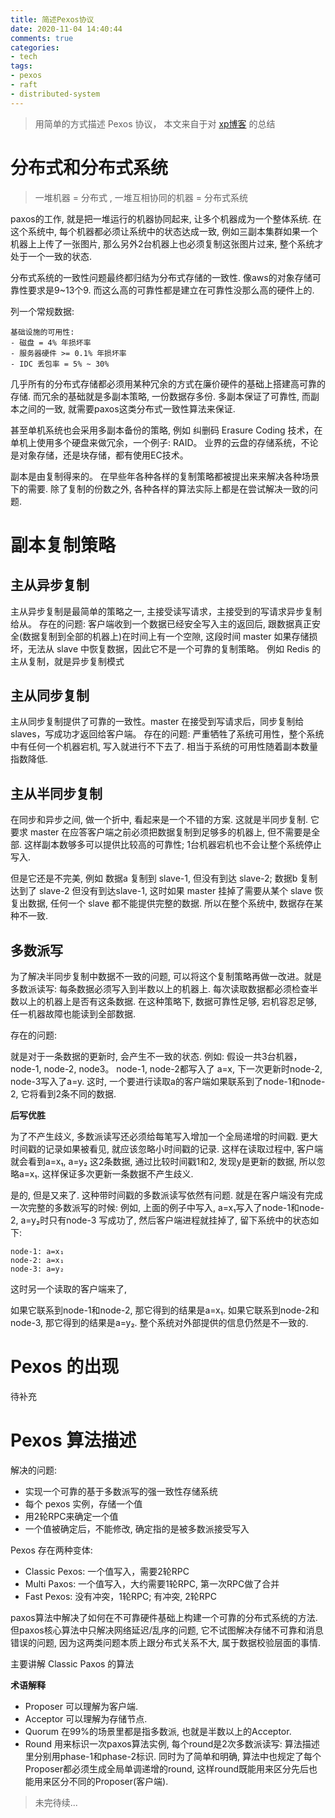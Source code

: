 ```yaml
---
title: 简述Pexos协议
date: 2020-11-04 14:40:44
comments: true
categories:
- tech
tags:
- pexos
- raft
- distributed-system
---
```


> 用简单的方式描述 Pexos 协议， 本文来自于对  [xp博客](https://blog.openacid.com/algo/paxos/) 的总结

<!-- more -->

# 分布式和分布式系统

> 一堆机器 = 分布式 , 一堆互相协同的机器 = 分布式系统

paxos的工作, 就是把一堆运行的机器协同起来, 让多个机器成为一个整体系统. 在这个系统中, 每个机器都必须让系统中的状态达成一致, 例如三副本集群如果一个机器上上传了一张图片, 那么另外2台机器上也必须复制这张图片过来, 整个系统才处于一个一致的状态.

分布式系统的一致性问题最终都归结为分布式存储的一致性. 像aws的对象存储可靠性要求是9~13个9. 而这么高的可靠性都是建立在可靠性没那么高的硬件上的.

列一个常规数据:
```
基础设施的可用性:
- 磁盘 = 4% 年损坏率
- 服务器硬件 >= 0.1% 年损坏率
- IDC 丢包率 = 5% ~ 30%
```

几乎所有的分布式存储都必须用某种冗余的方式在廉价硬件的基础上搭建高可靠的存储. 而冗余的基础就是多副本策略, 一份数据存多份. 多副本保证了可靠性, 而副本之间的一致, 就需要paxos这类分布式一致性算法来保证.

甚至单机系统也会采用多副本备份的策略, 例如 纠删码 Erasure Coding 技术，在单机上使用多个硬盘来做冗余，一个例子: RAID。
业界的云盘的存储系统，不论是对象存储，还是块存储，都有使用EC技术。

副本是由复制得来的。
在早些年各种各样的复制策略都被提出来来解决各种场景下的需要. 除了复制的份数之外, 各种各样的算法实际上都是在尝试解决一致的问题. 

# 副本复制策略

## 主从异步复制

主从异步复制是最简单的策略之一, 主接受读写请求，主接受到的写请求异步复制给从。
存在的问题: 客户端收到一个数据已经安全写入主的返回后, 跟数据真正安全(数据复制到全部的机器上)在时间上有一个空隙, 这段时间 master 如果存储损坏，无法从 slave 中恢复数据，因此它不是一个可靠的复制策略。
例如 Redis 的主从复制，就是异步复制模式

## 主从同步复制

主从同步复制提供了可靠的一致性。master 在接受到写请求后，同步复制给 slaves，写成功才返回给客户端。
存在的问题: 严重牺牲了系统可用性，整个系统中有任何一个机器宕机, 写入就进行不下去了. 相当于系统的可用性随着副本数量指数降低.

## 主从半同步复制

在同步和异步之间, 做一个折中, 看起来是一个不错的方案. 这就是半同步复制. 它要求 master 在应答客户端之前必须把数据复制到足够多的机器上, 但不需要是全部. 这样副本数够多可以提供比较高的可靠性; 1台机器宕机也不会让整个系统停止写入.

但是它还是不完美, 例如 数据a 复制到 slave-1, 但没有到达 slave-2; 数据b 复制达到了 slave-2 但没有到达slave-1, 这时如果 master 挂掉了需要从某个 slave 恢复出数据, 任何一个 slave 都不能提供完整的数据. 所以在整个系统中, 数据存在某种不一致.

## 多数派写

为了解决半同步复制中数据不一致的问题, 可以将这个复制策略再做一改进。就是 多数派读写: 每条数据必须写入到半数以上的机器上. 每次读取数据都必须检查半数以上的机器上是否有这条数据.
在这种策略下, 数据可靠性足够, 宕机容忍足够, 任一机器故障也能读到全部数据.

存在的问题:

就是对于一条数据的更新时, 会产生不一致的状态. 例如:
假设一共3台机器， node-1, node-2, node3。 node-1, node-2都写入了 a=x,
下一次更新时node-2, node-3写入了a=y.
这时, 一个要进行读取a的客户端如果联系到了node-1和node-2, 它将看到2条不同的数据.

**后写优胜**

为了不产生歧义, 多数派读写还必须给每笔写入增加一个全局递增的时间戳. 更大时间戳的记录如果被看见, 就应该忽略小时间戳的记录. 这样在读取过程中, 客户端就会看到a=x₁, a=y₂ 这2条数据, 通过比较时间戳1和2, 发现y是更新的数据, 所以忽略a=x₁. 这样保证多次更新一条数据不产生歧义.

是的, 但是又来了. 这种带时间戳的多数派读写依然有问题. 就是在客户端没有完成一次完整的多数派写的时候: 例如, 上面的例子中写入, a=x₁写入了node-1和node-2, a=y₂时只有node-3 写成功了, 然后客户端进程就挂掉了, 留下系统中的状态如下:

```
node-1: a=x₁
node-2: a=x₁
node-3: a=y₂
```
这时另一个读取的客户端来了,

如果它联系到node-1和node-2, 那它得到的结果是a=x₁.
如果它联系到node-2和node-3, 那它得到的结果是a=y₂.
整个系统对外部提供的信息仍然是不一致的.

# Pexos 的出现

待补充

# Pexos 算法描述

解决的问题:
- 实现一个可靠的基于多数派写的强一致性存储系统
- 每个 pexos 实例，存储一个值
- 用2轮RPC来确定一个值
- 一个值被确定后，不能修改, 确定指的是被多数派接受写入

Pexos 存在两种变体:
- Classic Pexos: 一个值写入，需要2轮RPC
- Multi Paxos: 一个值写入，大约需要1轮RPC, 第一次RPC做了合并
- Fast Pexos: 没有冲突，1轮RPC; 有冲突, 2轮RPC

paxos算法中解决了如何在不可靠硬件基础上构建一个可靠的分布式系统的方法. 但paxos核心算法中只解决网络延迟/乱序的问题, 它不试图解决存储不可靠和消息错误的问题, 因为这两类问题本质上跟分布式关系不大, 属于数据校验层面的事情.

主要讲解 Classic Paxos 的算法

**术语解释**
- Proposer 可以理解为客户端.
- Acceptor 可以理解为存储节点.
- Quorum 在99%的场景里都是指多数派, 也就是半数以上的Acceptor.
- Round 用来标识一次paxos算法实例, 每个round是2次多数派读写: 算法描述里分别用phase-1和phase-2标识. 同时为了简单和明确, 算法中也规定了每个Proposer都必须生成全局单调递增的round, 这样round既能用来区分先后也能用来区分不同的Proposer(客户端).

> 未完待续...